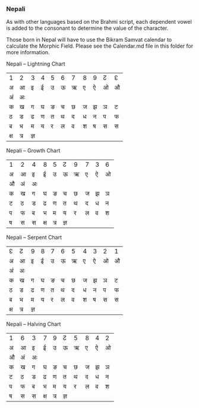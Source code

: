 ### <span id="anchor-49"></span>Nepali

As with other languages based on the Brahmi script, each dependent vowel
is added to the consonant to determine the value of the character. 

Those born in Nepal will have to use the Bikram Samvat calendar to
calculate the Morphic Field. Please see the Calendar.md file in this folder for more information.

Nepali – Lightning Chart

|     |     |     |   |   |   |   |   |   |   |   |
| --- | --- | --- | - | - | - | - | - | - | - | - |
| 1   | 2   | 3   | 4 | 5 | 6 | 7 | 8 | 9 | ↊ | ↋ |
| अ   | आ   | इ   | ई | उ | ऊ | ऋ | ए | ऐ | ओ | औ |
| अं  | अः  |     |   |   |   |   |   |   |   |   |
| क   | ख   | ग   | घ | ङ | च | छ | ज | झ | ञ | ट |
| ठ   | ड   | ढ   | ण | त | थ | द | ध | न | प | फ |
| ब   | भ   | म   | य | र | ल | व | श | ष | स | स |
| क्ष | त्र | ज्ञ |   |   |   |   |   |   |   |   |

Nepali – Growth Chart

|   |    |    |     |     |     |   |   |   |   |
| - | -- | -- | --- | --- | --- | - | - | - | - |
| 1 | 2  | 4  | 8   | 5   | ↊   | 9 | 7 | 3 | 6 |
| अ | आ  | इ  | ई   | उ   | ऊ   | ऋ | ए | ऐ | ओ |
| औ | अं | अः |     |     |     |   |   |   |   |
| क | ख  | ग  | घ   | ङ   | च   | छ | ज | झ | ञ |
| ट | ठ  | ड  | ढ   | ण   | त   | थ | द | ध | न |
| प | फ  | ब  | भ   | म   | य   | र | ल | व | श |
| ष | स  | स  | क्ष | त्र | ज्ञ |   |   |   |   |

Nepali – Serpent Chart

|     |     |     |   |   |   |   |   |   |   |   |
| --- | --- | --- | - | - | - | - | - | - | - | - |
| ↋   | ↊   | 9   | 8 | 7 | 6 | 5 | 4 | 3 | 2 | 1 |
| अ   | आ   | इ   | ई | उ | ऊ | ऋ | ए | ऐ | ओ | औ |
| अं  | अः  |     |   |   |   |   |   |   |   |   |
| क   | ख   | ग   | घ | ङ | च | छ | ज | झ | ञ | ट |
| ठ   | ड   | ढ   | ण | त | थ | द | ध | न | प | फ |
| ब   | भ   | म   | य | र | ल | व | श | ष | स | स |
| क्ष | त्र | ज्ञ |   |   |   |   |   |   |   |   |

Nepali – Halving Chart

|   |    |    |     |     |     |   |   |   |   |
| - | -- | -- | --- | --- | --- | - | - | - | - |
| 1 | 6  | 3  | 7   | 9   | ↊   | 5 | 8 | 4 | 2 |
| अ | आ  | इ  | ई   | उ   | ऊ   | ऋ | ए | ऐ | ओ |
| औ | अं | अः |     |     |     |   |   |   |   |
| क | ख  | ग  | घ   | ङ   | च   | छ | ज | झ | ञ |
| ट | ठ  | ड  | ढ   | ण   | त   | थ | द | ध | न |
| प | फ  | ब  | भ   | म   | य   | र | ल | व | श |
| ष | स  | स  | क्ष | त्र | ज्ञ |   |   |   |   |
